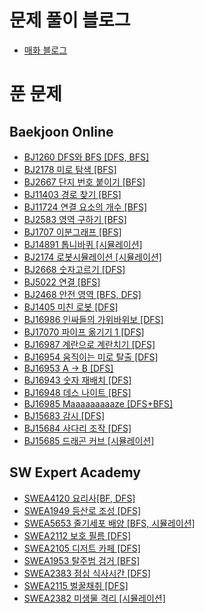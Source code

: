 # 문제 풀이 블로그
* [매화 블로그](https://mewha.tistory.com/category/%EC%95%8C%EA%B3%A0%EB%A6%AC%EC%A6%98%20%C2%B7%EC%BD%94%EB%94%A9%20%EA%B3%B5%EB%B6%80)

# 푼 문제

## Baekjoon Online
* [BJ1260 DFS와 BFS [DFS, BFS]](https://www.acmicpc.net/problem/1260)
* [BJ2178 미로 탐색 [BFS]](https://www.acmicpc.net/problem/2178)
* [BJ2667 단지 번호 붙이기 [BFS]](https://www.acmicpc.net/problem/2667)
* [BJ11403 경로 찾기 [BFS]](https://www.acmicpc.net/problem/11403)
* [BJ11724 연결 요소의 개수 [BFS]](https://www.acmicpc.net/problem/11724)
* [BJ2583 영역 구하기 [BFS]](https://www.acmicpc.net/problem/2583)
* [BJ1707 이분그래프 [BFS]](https://www.acmicpc.net/problem/1707)
* [BJ14891 톱니바퀴 [시뮬레이션]](https://www.acmicpc.net/problem/14891)
* [BJ2174 로봇시뮬레이션 [시뮬레이션]](https://www.acmicpc.net/problem/2174)
* [BJ2668 숫자고르기 [DFS]](https://www.acmicpc.net/problem/2668)
* [BJ5022 연결 [BFS]](https://www.acmicpc.net/problem/5022)
* [BJ2468 안전 영역 [BFS, DFS]](https://www.acmicpc.net/problem/2468)
* [BJ1405 미친 로봇 [DFS]](https://www.acmicpc.net/problem/1405)
* [BJ16986 인싸들의 가위바위보 [DFS]](https://www.acmicpc.net/problem/16986)
* [BJ17070 파이프 옮기기 1 [DFS]](https://www.acmicpc.net/problem/17070)
* [BJ16987 계란으로 계란치기 [DFS]](https://www.acmicpc.net/problem/16987)
* [BJ16954 움직이는 미로 탈출 [DFS]](https://www.acmicpc.net/problem/16954)
* [BJ16953 A → B [DFS]](https://www.acmicpc.net/problem/16953)
* [BJ16943 숫자 재배치 [DFS]](https://www.acmicpc.net/problem/16943)
* [BJ16948 데스 나이트 [BFS]](https://www.acmicpc.net/problem/16948)
* [BJ16985 Maaaaaaaaaze [DFS+BFS]](https://www.acmicpc.net/problem/16985)
* [BJ15683 감시 [DFS]](https://www.acmicpc.net/problem/15683)
* [BJ15684 사다리 조작 [DFS]](https://www.acmicpc.net/problem/15684)
* [BJ15685 드래곤 커브 [시뮬레이션]](https://www.acmicpc.net/problem/15685)

## SW Expert Academy
* [SWEA4120 요리사[BF, DFS]](https://swexpertacademy.com/main/code/problem/problemDetail.do?contestProbId=AWIeUtVakTMDFAVH&categoryId=AWIeUtVakTMDFAVH&categoryType=CODE)
* [SWEA1949 등산로 조성 [DFS]](https://swexpertacademy.com/main/code/problem/problemDetail.do?contestProbId=AV5PoOKKAPIDFAUq&categoryId=AV5PoOKKAPIDFAUq&categoryType=CODE)
* [SWEA5653 줄기세포 배양 [BFS, 시뮬레이션]](https://swexpertacademy.com/main/code/problem/problemDetail.do?contestProbId=AWXRJ8EKe48DFAUo&categoryId=AWXRJ8EKe48DFAUo&categoryType=CODE)
* [SWEA2112 보호 필름 [DFS]](https://swexpertacademy.com/main/code/problem/problemDetail.do?contestProbId=AV5V1SYKAaUDFAWu&categoryId=AV5V1SYKAaUDFAWu&categoryType=CODE)
* [SWEA2105 디저트 카페 [DFS]](https://swexpertacademy.com/main/code/problem/problemDetail.do?contestProbId=AV5VwAr6APYDFAWu&categoryId=AV5VwAr6APYDFAWu&categoryType=CODE)
* [SWEA1953 탈주범 검거 [BFS]](https://swexpertacademy.com/main/code/problem/problemDetail.do?contestProbId=AV5PpLlKAQ4DFAUq&categoryId=AV5PpLlKAQ4DFAUq&categoryType=CODE&&&)
* [SWEA2383 점심 식사시간 [DFS]](https://swexpertacademy.com/main/code/problem/problemDetail.do?contestProbId=AV5-BEE6AK0DFAVl&categoryId=AV5-BEE6AK0DFAVl&categoryType=CODE)
* [SWEA2115 벌꿀채취 [DFS]](https://swexpertacademy.com/main/code/problem/problemDetail.do?contestProbId=AV5V4A46AdIDFAWu&categoryId=AV5V4A46AdIDFAWu&categoryType=CODE)
* [SWEA2382 미생물 격리 [시뮬레이션]](https://swexpertacademy.com/main/code/problem/problemDetail.do?contestProbId=AV597vbqAH0DFAVl&categoryId=AV597vbqAH0DFAVl&categoryType=CODE)